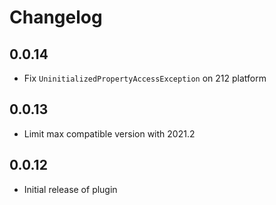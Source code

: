 <!-- Keep a Changelog guide -> https://keepachangelog.com -->

# Changelog

## 0.0.14
- Fix `UninitializedPropertyAccessException` on 212 platform

## 0.0.13
- Limit max compatible version with 2021.2 

## 0.0.12
- Initial release of plugin
